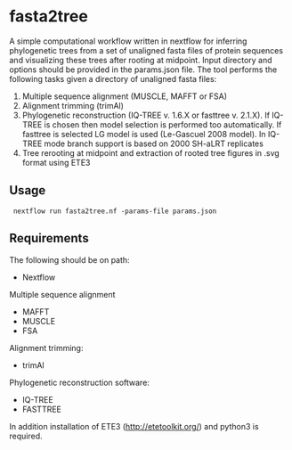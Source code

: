 # fasta2tree
A simple computational workflow written in nextflow for inferring phylogenetic trees from a set of unaligned fasta files of protein sequences and visualizing these trees after rooting at midpoint. Input directory and options should be provided in the params.json file. The tool performs the following tasks given a directory of unaligned fasta files:
1. Multiple sequence alignment (MUSCLE, MAFFT or FSA)
2. Alignment trimming (trimAl)
3. Phylogenetic reconstruction (IQ-TREE v. 1.6.X or fasttree v. 2.1.X). If IQ-TREE is chosen then model selection is performed too automatically. If fasttree is selected LG model is used (Le-Gascuel 2008 model).
   In IQ-TREE mode branch support is based on 2000 SH-aLRT replicates
5. Tree rerooting at midpoint and extraction of rooted tree figures in .svg format using ETE3

## Usage
``` nextflow run fasta2tree.nf -params-file params.json```

## Requirements
The following should be on path:
- Nextflow

Multiple sequence alignment
- MAFFT
- MUSCLE
- FSA

Alignment trimming:
- trimAl

Phylogenetic reconstruction software:
- IQ-TREE
- FASTTREE

In addition installation of ETE3 (http://etetoolkit.org/) and python3 is required.
